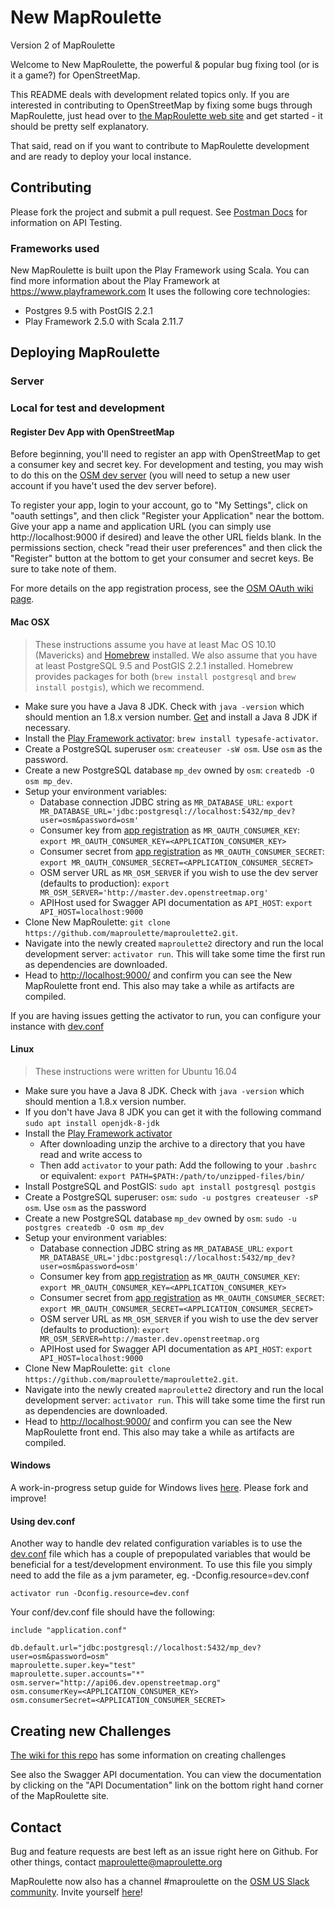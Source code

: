 # New MapRoulette
Version 2 of MapRoulette

Welcome to New MapRoulette, the powerful & popular bug fixing tool (or is it a game?) for OpenStreetMap.

This README deals with development related topics only. If you are interested in contributing to OpenStreetMap by fixing some bugs through MapRoulette, just head over to [the MapRoulette web site](http://maproulette.org) and get started - it should be pretty self explanatory.

That said, read on if you want to contribute to MapRoulette development and are ready to deploy your local instance.

## Contributing

Please fork the project and submit a pull request. See [Postman Docs](postman/README.md) for information on API Testing.

### Frameworks used

New MapRoulette is built upon the Play Framework using Scala. You can find more information about the Play Framework at https://www.playframework.com
It uses the following core technologies:

* Postgres 9.5 with PostGIS 2.2.1
* Play Framework 2.5.0 with Scala 2.11.7

## Deploying MapRoulette

### Server

### Local for test and development

#### Register Dev App with OpenStreetMap

Before beginning, you'll need to register an app with OpenStreetMap to get a consumer key and secret key. For development and testing, you may wish to do this on the [OSM dev server](http://master.apis.dev.openstreetmap.org) (you will need to setup a new user account if you have't used the dev server before).

To register your app, login to your account, go to "My Settings", click on "oauth settings", and then click "Register your Application" near the bottom. Give your app a name and application URL (you can simply use http://localhost:9000 if desired) and leave the other URL fields blank. In the permissions section, check "read their user preferences" and then click the "Register" button at the bottom to get your consumer and secret keys. Be sure to take note of them.

For more details on the app registration process, see the [OSM OAuth wiki page](http://wiki.openstreetmap.org/wiki/OAuth).


#### Mac OSX

> These instructions assume you have at least Mac OS 10.10 (Mavericks) and [Homebrew](http://brew.sh/) installed. We also assume that you have at least PostgreSQL 9.5 and PostGIS 2.2.1 installed. Homebrew provides packages for both (`brew install postgresql` and `brew install postgis`), which we recommend.

* Make sure you have a Java 8 JDK. Check with `java -version` which should mention an 1.8.x version number. [Get](http://www.oracle.com/technetwork/java/javase/downloads/jdk8-downloads-2133151.html) and install a Java 8 JDK if necessary.
* Install the [Play Framework activator](https://www.playframework.com/documentation/2.5.x/Installing): `brew install typesafe-activator`.
* Create a PostgreSQL superuser `osm`: `createuser -sW osm`. Use `osm` as the password.
* Create a new PostgreSQL database `mp_dev` owned by `osm`: `createdb -O osm mp_dev`.
* Setup your environment variables:
    - Database connection JDBC string as `MR_DATABASE_URL`: `export MR_DATABASE_URL='jdbc:postgresql://localhost:5432/mp_dev?user=osm&password=osm'`
    - Consumer key from [app registration](#register-dev-app-with-openstreetmap) as `MR_OAUTH_CONSUMER_KEY`: `export MR_OAUTH_CONSUMER_KEY=<APPLICATION_CONSUMER_KEY>`
    - Consumer secret from [app registration](#register-dev-app-with-openstreetmap) as `MR_OAUTH_CONSUMER_SECRET`: `export MR_OAUTH_CONSUMER_SECRET=<APPLICATION_CONSUMER_SECRET>`
    - OSM server URL as `MR_OSM_SERVER` if you wish to use the dev server (defaults to production): `export MR_OSM_SERVER='http://master.dev.openstreetmap.org'`
    - APIHost used for Swagger API documentation as `API_HOST`: `export API_HOST=localhost:9000`
* Clone New MapRoulette: `git clone https://github.com/maproulette/maproulette2.git`.
* Navigate into the newly created `maproulette2` directory and run the local development server: `activator run`. This will take some time the first run as dependencies are downloaded.
* Head to [http://localhost:9000/](http://localhost:9000/) and confirm you can see the New MapRoulette front end. This also may take a while as artifacts are compiled.

If you are having issues getting the activator to run, you can configure your instance with [dev.conf](#using-devconf)

#### Linux

> These instructions were written for Ubuntu 16.04

* Make sure you have a Java 8 JDK. Check with `java -version` which should mention a 1.8.x version number. 
* If you don't have Java 8 JDK you can get it with the following command `sudo apt install openjdk-8-jdk`
* Install the [Play Framework activator](https://www.playframework.com/documentation/2.5.x/Installing)
    * After downloading unzip the archive to a directory that you have read and write access to
    * Then add `activator` to your path: Add the following to your `.bashrc` or equivalent: `export PATH=$PATH:/path/to/unzipped-files/bin/`
* Install PostgreSQL and PostGIS: `sudo apt install postgresql postgis`
* Create a PostgreSQL superuser: `osm`: `sudo -u postgres createuser -sP osm`. Use `osm` as the password
* Create a new PostgreSQL database `mp_dev` owned by `osm`: `sudo -u postgres createdb -O osm mp_dev`
* Setup your environment variables:
    - Database connection JDBC string as `MR_DATABASE_URL`: `export MR_DATABASE_URL='jdbc:postgresql://localhost:5432/mp_dev?user=osm&password=osm'`
    - Consumer key from [app registration](#register-dev-app-with-openstreetmap) as `MR_OAUTH_CONSUMER_KEY`: `export MR_OAUTH_CONSUMER_KEY=<APPLICATION_CONSUMER_KEY>`
    - Consumer secret from [app registration](#register-dev-app-with-openstreetmap) as `MR_OAUTH_CONSUMER_SECRET`: `export MR_OAUTH_CONSUMER_SECRET=<APPLICATION_CONSUMER_SECRET>`
    - OSM server URL as `MR_OSM_SERVER` if you wish to use the dev server (defaults to production): `export MR_OSM_SERVER=http://master.dev.openstreetmap.org`
    - APIHost used for Swagger API documentation as `API_HOST`: `export API_HOST=localhost:9000`
* Clone New MapRoulette: `git clone https://github.com/maproulette/maproulette2.git`.
* Navigate into the newly created `maproulette2` directory and run the local development server: `activator run`. This will take some time the first run as dependencies are downloaded.
* Head to [http://localhost:9000/](http://localhost:9000/) and confirm you can see the New MapRoulette front end. This also may take a while as artifacts are compiled.

#### Windows

A work-in-progress setup guide for Windows lives [here](https://gist.github.com/3710d7f15534ec747423a3117cd7cc9c). Please fork and improve!

#### Using dev.conf

Another way to handle dev related configuration variables is to use the [dev.conf](conf/dev.conf) file which has a couple of prepopulated variables that would be beneficial for a test/development environment. To use this file you simply need to add the file as a jvm parameter, eg. -Dconfig.resource=dev.conf

```
activator run -Dconfig.resource=dev.conf
```

Your conf/dev.conf file should have the following:

```
include "application.conf"

db.default.url="jdbc:postgresql://localhost:5432/mp_dev?user=osm&password=osm"
maproulette.super.key="test"
maproulette.super.accounts="*"
osm.server="http://api06.dev.openstreetmap.org"
osm.consumerKey=<APPLICATION_CONSUMER_KEY>
osm.consumerSecret=<APPLICATION_CONSUMER_SECRET>
```

## Creating new Challenges

[The wiki for this repo](https://github.com/maproulette/maproulette2/wiki) has some information on creating challenges

See also the Swagger API documentation. You can view the documentation by clicking on the "API Documentation" link on the bottom right hand corner of the MapRoulette site.

## Contact

Bug and feature requests are best left as an issue right here on Github. For other things, contact maproulette@maproulette.org

MapRoulette now also has a channel #maproulette on the [OSM US Slack community](http://osmus.slack.com). Invite yourself [here](https://osmus-slack.herokuapp.com/)!
